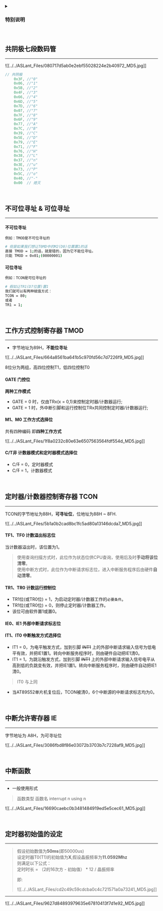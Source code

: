 <details><summary><h3>特别说明<h3></summary>

<center>    

![[../../ASLant_Files/1cd85b32622f53eee967e6df8aa176f2_MD5.jpg]]   

</center>   

</details>

<br/>

## 共阴极七段数码管
----
![[../../ASLant_Files/080717d5ab0e2ebf55028224e2b40972_MD5.jpg]]   

```c 
// 共阴极   
    0x3F, //"0"
    0x06, //"1"
    0x5B, //"2"
    0x4F, //"3"
    0x66, //"4"
    0x6D, //"5"
    0x7D, //"6"
    0x07, //"7"
    0x7F, //"8"
    0x6F, //"9"
    0x77, //"A"
    0x7C, //"B"
    0x39, //"C"
    0x5E, //"D"
    0x79, //"E"
    0x71, //"F"
    0x76, //"H"
    0x38, //"L"
    0x37, //"n"
    0x3E, //"u"
    0x73, //"P"
    0x5C, //"o"
    0x40, //"-"
    0x00  // 熄灭
```

<br/>   

## 不可位寻址 & 可位寻址    
----
#### 不可位寻址
```sh
例如：TMOD是不可位寻址的

# 但是如果我们想让T0MD中的M2(D0)位置置1的话
直接 TMOD = 1;的话，就是错的，因为它不能位寻址。
只能 TMOD = 0x01;(00000001)
```     
#### 可位寻址   
```sh
例如：TCON是可位寻址的  

# 假如让TR1(D7位置)置1
我们就可以有两种赋值方式：  
TCON = 80;
或者
TR1 = 1;

``` 

<br/>



## 工作方式控制寄存器 TMOD
----    
- 字节地址为89H，**不能位寻址**      

![[../../ASLant_Files/664a8561ba641b5c970fd56c7d7226f9_MD5.jpg]]       

8位分为两组，高四位控制T1，低四位控制T0   
 
####  GATE  门控位    
**两种工作模式**         

- GATE = 0 时，仅由TRx(x = 0,1)来控制定时器/计数器运行;     
- GATE = 1 时，外中断引脚和运行控制位TRx共同控制定时器/计数器运行;      


####  M1、M0  工作方式选择位      
共有四种编码 即**四种工作方式**       
 
![[../../ASLant_Files/1f8a0232c80e63e6507563564fdf554d_MD5.jpg]]          

####  C/T非 计数器模式和定时器模式选择位          
- C/~~T~~ = 0，定时器模式     
- C/~~T~~ = 1，计数器模式         

                            


<br/>             

## 定时器/计数器控制寄存器 TCON     
-----
TCON的字节地址为88H，**可寻址位**，位地址为88H ~ 8FH.   

![[../../ASLant_Files/5b1a0b2cad8bc1fc5ad80a13146dcda7_MD5.jpg]]      

####  TF1、TF0  计数溢出标志位    
当计数器溢出时，该位置为1。       
> 使用查询扫描方式时，此位作为状态位供CPU查询，使用后及时**手动将该位清零**。       
> 使用中断方式时，此位作为中断请求标志位，进入中断服务程序后由硬件**自动清零**。        
####  TR1、TR0  计数运行控制位    
- TR1位(或TR0位) = 1，为启动定时器/计数器工作的`必要条件`。   
- TR1位(或TR0位) = 0，则停止定时器/计数器工作。     
- 该位可由软件置1或置0。    


####  IE0、IE1  外部中断请求标志位      


####  IT1、IT0  中断触发方式选择位      
- IT1 = 0，为电平触发方式，加到引脚 ~~INT1~~ 上的外部中断请求输入信号为低电平有效，并把IE1置1。转向中断服务程序时，则由硬件自动把IE1清0。       
- IT1 = 1，为跳沿触发方式，加到引脚 ~~INT1~~ 上的外部中断请求输入信号电平从高到低的负跳变有效，并把IE1置1。转向中断服务程序时，则由硬件自动把IE1清0。       
> IT0 与上同    
- 当AT89S52单片机复位后，TCON被清0，6个中断源的中断请求标志均为0。      



<br/>   

## 中断允许寄存器 IE    
----
字节地址为 A8H，为可寻址位      

![[../../ASLant_Files/3086fbd8f86e03072b3703b7c7228af9_MD5.jpg]]   

<br/>

## 中断函数
----
- 一般使用形式  
  
> 函数类型  函数名  interrupt n using n 

![[../../ASLant_Files/16690caebc0b3481484919ed5e5cec61_MD5.jpg]]       

<br/>

## 定时器初始值的设定   
----
> 假设初始数值为**50ms**(即50000us)     
> 设定时器T0(T1)的初始值为**X**,假设晶振频率为**11.0592Mhz**        
> 则满足以下公式：    
> 定时时长 = （2的16次方 - 初始值） * 12 / 晶振频率     
> 
> 即:   
> 
> ![[../../ASLant_Files/cd2c49c59cdcba0c4c721571a0a73241_MD5.jpg]] 






-----

![[../../ASLant_Files/9627d84893979635e67810413f7d1e92_MD5.jpg]]